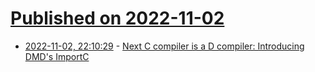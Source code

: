 # [Published on 2022-11-02](index.md)

* [2022-11-02, 22:10:29](https://news.ycombinator.com/item?id=33443615) - [Next C compiler is a D compiler: Introducing DMD's ImportC](https://briancallahan.net/blog/20220704.html)
